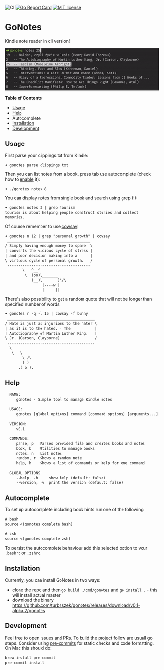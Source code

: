 ![CI](https://github.com/turbaszek/gonotes/workflows/CI/badge.svg)
[![Go Report Card](https://goreportcard.com/badge/github.com/turbaszek/gonotes)](https://goreportcard.com/report/github.com/turbaszek/gonotes)
[![MIT license](https://img.shields.io/badge/license-MIT-brightgreen.svg)](https://opensource.org/licenses/MIT)

# GoNotes
Kindle note reader in cli version!

![book_list](docs/list.gif)

<!-- START doctoc generated TOC please keep comment here to allow auto update -->
<!-- DON'T EDIT THIS SECTION, INSTEAD RE-RUN doctoc TO UPDATE -->
**Table of Contents**

- [Usage](#usage)
- [Help](#help)
- [Autocomplete](#autocomplete)
- [Installation](#installation)
- [Development](#development)

<!-- END doctoc generated TOC please keep comment here to allow auto update -->

## Usage
First parse your clippings.txt from Kindle:
```
➜ gonotes parse clippings.txt
```

Then you can list notes from a book, press tab use autocomplete
(check how to [enable](#autocomplete) it):
```
➜ ./gonotes notes 8
```

You can display notes from single book and search using grep (!):
```
➜ gonotes notes 3 | grep tourism
tourism is about helping people construct stories and collect memories.
```

Of course remember to use [cowsay](https://en.wikipedia.org/wiki/Cowsay)!
```
➜ gonotes n 12 | grep "personal growth" | cowsay
 ______________________________________
/ Simply having enough money to spare  \
| converts the vicious cycle of stress |
| and poor decision making into a      |
\ virtuous cycle of personal growth.   /
 --------------------------------------
        \   ^__^
         \  (oo)\_______
            (__)\       )\/\
                ||----w |
                ||     ||
```

There's also possibility to get a random quote that will not be longer than specified number of words
```
➜ gonotes r -q -l 15 | cowsay -f bunny
 ________________________________________
/ Hate is just as injurious to the hater \
| as it is to the hated. - The           |
| Autobiography of Martin Luther King,   |
\ Jr. (Carson, Clayborne)                /
 ----------------------------------------
  \
   \   \
        \ /\
        ( )
      .( o ).
```

## Help
<!-- AUTO_STAR -->
```
  NAME:
     gonotes - Simple tool to manage Kindle notes

  USAGE:
     gonotes [global options] command [command options] [arguments...]

  VERSION:
     v0.1

  COMMANDS:
     parse, p   Parses provided file and creates books and notes
     book, b    Utilities to manage books
     notes, n   List notes
     random, r  Shows a random note
     help, h    Shows a list of commands or help for one command

  GLOBAL OPTIONS:
     --help, -h     show help (default: false)
     --version, -v  print the version (default: false)
```
<!-- AUTO_END -->

## Autocomplete
To set up autocomplete including book hints run one of the following:
```
# bash
source <(gonotes complete bash)

# zsh
source <(gonotes complete zsh)
```
To persist the autocomplete behaviour add this selected option to
your `.bashrc` or `.zshrc`.

## Installation
Currently, you can install GoNotes in two ways:
- clone the repo and then `go build ./cmd/gonotes` and `go install .` - this will install actual master
- download the binary https://github.com/turbaszek/gonotes/releases/download/v0.1-alpha.2/gonotes

## Development
Feel free to open issues and PRs. To build the project follow are usuall go steps. Consider using
[pre-commits](https://pre-commit.com) for static checks and code formatting. On Mac this should do:
```
brew install pre-commit
pre-commit install
```
